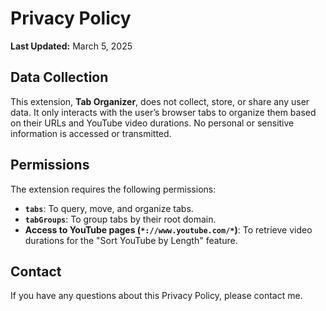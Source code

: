 # Privacy Policy

**Last Updated:** March 5, 2025

## Data Collection
This extension, **Tab Organizer**, does not collect, store, or share any user data. It only interacts with the user’s browser tabs to organize them based on their URLs and YouTube video durations. No personal or sensitive information is accessed or transmitted.

## Permissions
The extension requires the following permissions:

- **`tabs`**: To query, move, and organize tabs.
- **`tabGroups`**: To group tabs by their root domain.
- **Access to YouTube pages (`*://www.youtube.com/*`)**: To retrieve video durations for the "Sort YouTube by Length" feature.

## Contact
If you have any questions about this Privacy Policy, please contact me.
